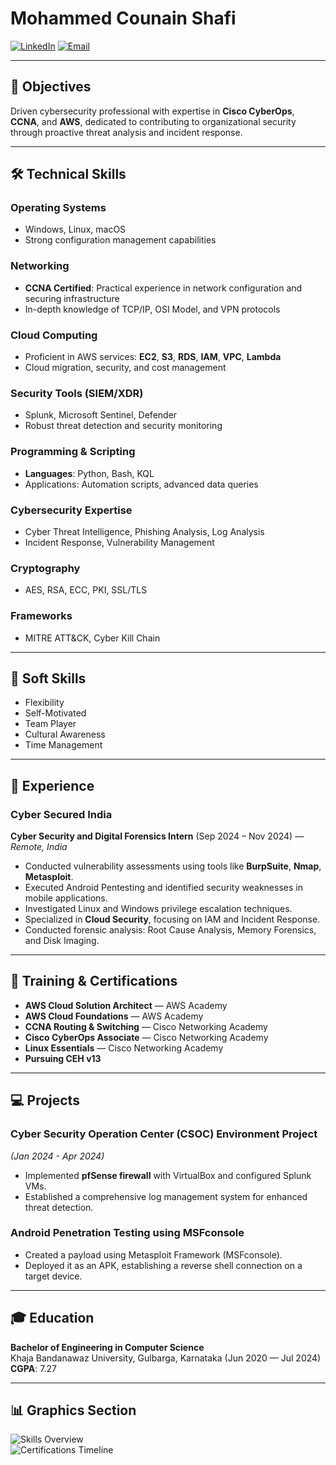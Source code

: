 # Mohammed Counain Shafi

[![LinkedIn](https://img.shields.io/badge/LinkedIn-blue?style=for-the-badge&logo=linkedin)](https://www.linkedin.com/in/counain/)
[![Email](https://img.shields.io/badge/Email-red?style=for-the-badge&logo=gmail)](mailto:Counaincs@gmail.com)

---

## 🌟 Objectives

Driven cybersecurity professional with expertise in **Cisco CyberOps**, **CCNA**, and **AWS**, dedicated to contributing to organizational security through proactive threat analysis and incident response.

---

## 🛠️ Technical Skills

### Operating Systems
- Windows, Linux, macOS
- Strong configuration management capabilities

### Networking
- **CCNA Certified**: Practical experience in network configuration and securing infrastructure
- In-depth knowledge of TCP/IP, OSI Model, and VPN protocols

### Cloud Computing
- Proficient in AWS services: **EC2**, **S3**, **RDS**, **IAM**, **VPC**, **Lambda**
- Cloud migration, security, and cost management

### Security Tools (SIEM/XDR)
- Splunk, Microsoft Sentinel, Defender
- Robust threat detection and security monitoring

### Programming & Scripting
- **Languages**: Python, Bash, KQL
- Applications: Automation scripts, advanced data queries

### Cybersecurity Expertise
- Cyber Threat Intelligence, Phishing Analysis, Log Analysis
- Incident Response, Vulnerability Management

### Cryptography
- AES, RSA, ECC, PKI, SSL/TLS

### Frameworks
- MITRE ATT&CK, Cyber Kill Chain

---

## 🤝 Soft Skills

- Flexibility
- Self-Motivated
- Team Player
- Cultural Awareness
- Time Management

---

## 🏢 Experience

### Cyber Secured India  
**Cyber Security and Digital Forensics Intern** (Sep 2024 – Nov 2024) — *Remote, India*
- Conducted vulnerability assessments using tools like **BurpSuite**, **Nmap**, **Metasploit**.
- Executed Android Pentesting and identified security weaknesses in mobile applications.
- Investigated Linux and Windows privilege escalation techniques.
- Specialized in **Cloud Security**, focusing on IAM and Incident Response.
- Conducted forensic analysis: Root Cause Analysis, Memory Forensics, and Disk Imaging.

---

## 📜 Training & Certifications

- **AWS Cloud Solution Architect** — AWS Academy
- **AWS Cloud Foundations** — AWS Academy
- **CCNA Routing & Switching** — Cisco Networking Academy
- **Cisco CyberOps Associate** — Cisco Networking Academy
- **Linux Essentials** — Cisco Networking Academy
- **Pursuing CEH v13**

---

## 💻 Projects

### **Cyber Security Operation Center (CSOC) Environment Project**  
*(Jan 2024 - Apr 2024)*
- Implemented **pfSense firewall** with VirtualBox and configured Splunk VMs.
- Established a comprehensive log management system for enhanced threat detection.

### **Android Penetration Testing using MSFconsole**
- Created a payload using Metasploit Framework (MSFconsole).
- Deployed it as an APK, establishing a reverse shell connection on a target device.

---

## 🎓 Education

**Bachelor of Engineering in Computer Science**  
Khaja Bandanawaz University, Gulbarga, Karnataka (Jun 2020 — Jul 2024)  
**CGPA**: 7.27

---

## 📊 Graphics Section

![Skills Overview](https://via.placeholder.com/800x400.png?text=Technical+Skills+Visualization)  
![Certifications Timeline](https://via.placeholder.com/800x400.png?text=Certifications+Overview)
